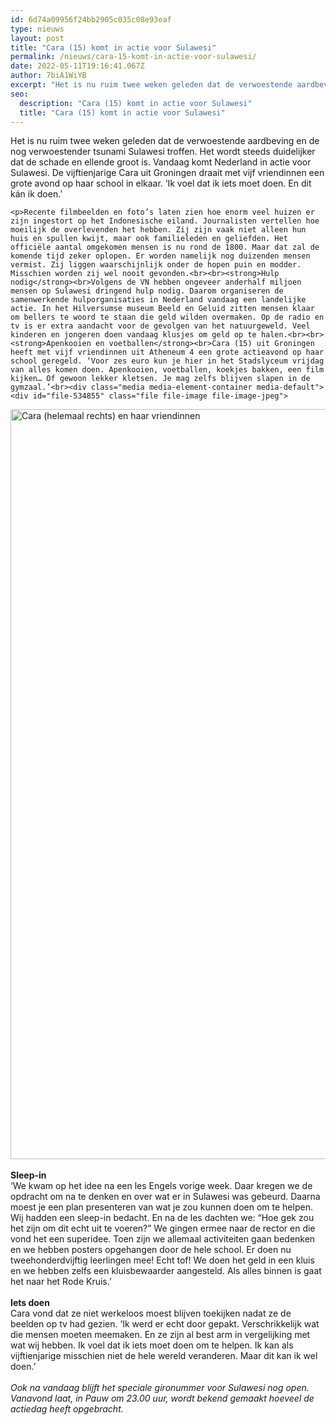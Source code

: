 ```yaml
---
id: 6d74a09956f24bb2905c035c08e93eaf
type: nieuws
layout: post
title: "Cara (15) komt in actie voor Sulawesi"
permalink: /nieuws/cara-15-komt-in-actie-voor-sulawesi/
date: 2022-05-11T19:16:41.067Z
author: 7biA1WiYB
excerpt: "Het is nu ruim twee weken geleden dat de verwoestende aardbeving en de nog verwoestender tsunami Sulawesi troffen. Het wordt steeds duidelijker dat de schade en ellende groot is. Vandaag komt Nederland in actie voor Sulawesi. De vijftienjarige Cara uit Groningen draait met vijf vriendinnen een grote avond op haar school in elkaar. ‘Ik voel dat ik iets moet doen. En dit kán ik doen.’  "
seo:
  description: "Cara (15) komt in actie voor Sulawesi"
  title: "Cara (15) komt in actie voor Sulawesi"
---
```

Het is nu ruim twee weken geleden dat de verwoestende aardbeving en de nog verwoestender tsunami Sulawesi troffen. Het wordt steeds duidelijker dat de schade en ellende groot is. Vandaag komt Nederland in actie voor Sulawesi. De vijftienjarige Cara uit Groningen draait met vijf vriendinnen een grote avond op haar school in elkaar. ‘Ik voel dat ik iets moet doen. En dit kán ik doen.’  

    <p>Recente filmbeelden en foto’s laten zien hoe enorm veel huizen er zijn ingestort op het Indonesische eiland. Journalisten vertellen hoe moeilijk de overlevenden het hebben. Zij zijn vaak niet alleen hun huis en spullen kwijt, maar ook familieleden en geliefden. Het officiële aantal omgekomen mensen is nu rond de 1800. Maar dat zal de komende tijd zeker oplopen. Er worden namelijk nog duizenden mensen vermist. Zij liggen waarschijnlijk onder de hopen puin en modder. Misschien worden zij wel nooit gevonden.<br><br><strong>Hulp nodig</strong><br>Volgens de VN hebben ongeveer anderhalf miljoen mensen op Sulawesi dringend hulp nodig. Daarom organiseren de samenwerkende hulporganisaties in Nederland vandaag een landelijke actie. In het Hilversumse museum Beeld en Geluid zitten mensen klaar om bellers te woord te staan die geld wilden overmaken. Op de radio en tv is er extra aandacht voor de gevolgen van het natuurgeweld. Veel kinderen en jongeren doen vandaag klusjes om geld op te halen.<br><br><strong>Apenkooien en voetballen</strong><br>Cara (15) uit Groningen heeft met vijf vriendinnen uit Atheneum 4 een grote actieavond op haar school geregeld. ‘Voor zes euro kun je hier in het Stadslyceum vrijdag van alles komen doen. Apenkooien, voetballen, koekjes bakken, een film kijken… Of gewoon lekker kletsen. Je mag zelfs blijven slapen in de gymzaal.’<br><div class="media media-element-container media-default"><div id="file-534855" class="file file-image file-image-jpeg">

        
  
  <div class="content">
    <img alt="Cara (helemaal rechts) en haar vriendinnen" title="Cara (helemaal rechts) en haar vriendinnen" height="1200" width="1600" class="media-element file-default" data-delta="1" src="https://original.sevendays.nl/sites/default/files/Cara%20Nieuwenkamp%20Actie%20Sulawesi.jpg">  </div>

  
</div>
</div><br><strong>Sleep-in</strong><br>‘We kwam op het idee na een les Engels vorige week. Daar kregen we de opdracht om na te denken en over wat er in Sulawesi was gebeurd. Daarna moest je een plan presenteren van wat je zou kunnen doen om te helpen. Wij hadden een sleep-in bedacht. En na de les dachten we: “Hoe gek zou het zijn om dit echt uit te voeren?” We gingen ermee naar de rector en die vond het een superidee. Toen zijn we allemaal activiteiten gaan bedenken en we hebben posters opgehangen door de hele school. Er doen nu tweehonderdvijftig leerlingen mee! Echt tof! We doen het geld in een kluis en we hebben zelfs een kluisbewaarder aangesteld. Als alles binnen is gaat het naar het Rode Kruis.’<br><br><strong>Iets doen</strong><br>Cara vond dat ze niet werkeloos moest blijven toekijken nadat ze de beelden op tv had gezien. ‘Ik werd er echt door gepakt. Verschrikkelijk wat die mensen moeten meemaken. En ze zijn al best arm in vergelijking met wat wij hebben. Ik voel dat ik iets moet doen om te helpen. Ik kan als vijftienjarige misschien niet de hele wereld veranderen. Maar dit kan ik wel doen.’<br><br><em>Ook na vandaag blijft het speciale gironummer voor Sulawesi nog open. Vanavond laat, in Pauw om 23.00 uur, wordt bekend gemaakt hoeveel de actiedag heeft opgebracht.</em>  

